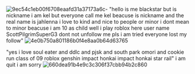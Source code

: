 ![9ec54c1eb00f6708eaafd31a37173a6c](https://github.com/user-attachments/assets/c26cd8c2-67b2-48a8-b14d-a807c90eb825)-
"hello is me blackstar but is nickname i am kel but everyone call me kel beacuse is nickname and the real name is jahlenna 
i love to kind and nice to people or minor i dont mean to minor beacuse i am 10 as child well i play roblox here user name ScottPilgrimSuperG3 dont not unfollow me pls i am tried everyone lost my follow"
![4e0b750a801186b0f4e8aa0b64d63765](https://github.com/user-attachments/assets/75edf115-be40-459c-9455-0b79b8e3cd60)

"yes i love soul eater and ddlc and pjsk and south park omori and cookie run class of 09 roblox genshin impact honkai impact
 honkai star rail" i am quit i am sorry 
![660dea91b4e9c3c306f37cbb94b2c860](https://github.com/user-attachments/assets/f26e33bf-83a5-4eeb-9e1e-8c583e2d41c1)
